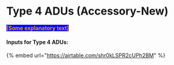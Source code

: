 # Type 4 ADUs (Accessory-New)

<mark style="color:orange;background-color:blue;">**\[Some explanatory text]**</mark>

#### Inputs for Type 4 ADUs:

{% embed url="https://airtable.com/shr0kLSPR2cUPh2BM" %}
